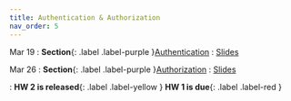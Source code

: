 ```yaml
---
title: Authentication & Authorization
nav_order: 5
---
```


Mar 19
: **Section**{: .label .label-purple }[Authentication](#)
  : [Slides](#)

Mar 26
: **Section**{: .label .label-purple }[Authorization](#)
  : [Slides](#)

: **HW 2 is released**{: .label .label-yellow } **HW 1 is due**{: .label .label-red }
